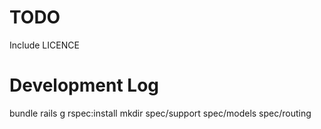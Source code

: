 TODO
====

Include LICENCE

Development Log
===============

bundle
rails g rspec:install
mkdir spec/support spec/models spec/routing
